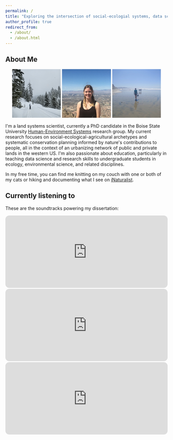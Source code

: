 ```yaml
---
permalink: /
title: "Exploring the intersection of social-ecologial systems, data science, and undergraduate education"
author_profile: true
redirect_from: 
  - /about/
  - /about.html
---
```


About Me
-----

<p align="middle">
  <img src="/images/CK_snowshoe.png" width="30%" alt="Carolyn is snowshoeing in a snowy forest."/>
  <img src="/images/LV_hike.png" width="30%" alt="Carolyn smiles at the top of a mountain. A bird's eye view of the city of Las Vegas is visible behind her."/> 
  <img src="/images/CK_beach.png" width="30%" alt="Carolyn walks on a beach carrying her hiking boots."/>
</p>

I'm a land systems scientist, currently a PhD candidate in the Boise State University [Human-Environment Systems](https://www.boisestate.edu/hes/) research group. My current research focuses on social-ecological-agricultural archetypes and systematic conservation planning informed by nature's contributions to people, all in the context of an urbanizing network of public and private lands in the western US. I'm also passionate about education, particularly in teaching data science and research skills to undergraduate students in ecology, environmental science, and related disciplines. 

In my free time, you can find me knitting on my couch with one or both of my cats or hiking and documenting what I see on [iNaturalist](https://www.inaturalist.org/people/qtcarolyn).

Currently listening to
-----

These are the soundtracks powering my dissertation:

<iframe style="border-radius:12px" src="https://open.spotify.com/embed/album/3TjU2yKwySPgoS0JhsGckG?utm_source=generator" width="100%" height="225" frameBorder="0" allowfullscreen="" allow="autoplay; clipboard-write; encrypted-media; fullscreen; picture-in-picture" loading="lazy"></iframe>

<iframe style="border-radius:12px" src="https://open.spotify.com/embed/album/1pDYxCrFTy971V4zaN5Anq?utm_source=generator" width="100%" height="225" frameBorder="0" allowfullscreen="" allow="autoplay; clipboard-write; encrypted-media; fullscreen; picture-in-picture" loading="lazy"></iframe>

<iframe style="border-radius:12px" src="https://open.spotify.com/embed/album/6nlUFeFAPjaDTA7A0VVwnO?utm_source=generator" width="100%" height="225" frameBorder="0" allowfullscreen="" allow="autoplay; clipboard-write; encrypted-media; fullscreen; picture-in-picture" loading="lazy"></iframe>

